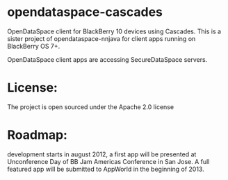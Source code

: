 opendataspace-cascades
======================

OpenDataSpace client for BlackBerry 10 devices using Cascades.
This is a sister project of opendataspace-nnjava for client apps running on BlackBerry OS 7+.

OpenDataSpace client apps are accessing SecureDataSpace servers.

License:
======================

The project is open sourced under the Apache 2.0 license

Roadmap:
======================

development starts in august 2012, a first app will be presented at Unconference Day of BB Jam Americas Conference in San Jose.
A full featured app will be submitted to AppWorld in the beginning of 2013.
